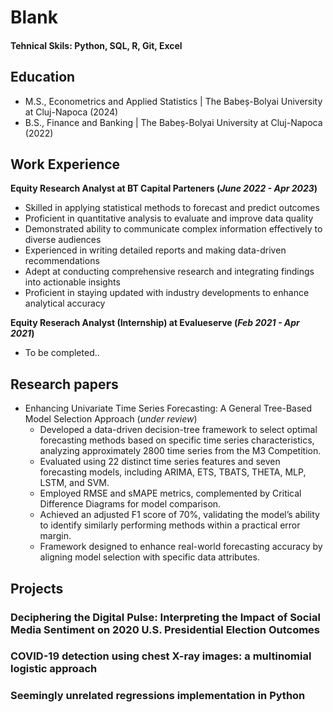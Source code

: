 # Blank

#### Tehnical Skils: Python, SQL, R, Git, Excel 




## Education
 - M.S., Econometrics and Applied Statistics | The Babeș-Bolyai University at Cluj-Napoca (2024)
 - B.S., Finance and Banking | The Babeș-Bolyai University at Cluj-Napoca (2022)


## Work Experience
**Equity Research Analyst at BT Capital Parteners (_June 2022 - Apr 2023_)**
 - Skilled in applying statistical methods to forecast and predict outcomes 
 - Proficient in quantitative analysis to evaluate and improve data quality
 - Demonstrated ability to communicate complex information effectively to diverse audiences
 - Experienced in writing detailed reports and making data-driven recommendations
 - Adept at conducting comprehensive research and integrating findings into actionable insights
 - Proficient in staying updated with industry developments to enhance analytical accuracy

**Equity Reserach Analyst (Internship) at Evalueserve (_Feb 2021 - Apr 2021_)**
 - To be completed..

 
## Research papers
 - Enhancing Univariate Time Series Forecasting: A General Tree-Based Model Selection Approach (_under review_)
 	- Developed a data-driven decision-tree framework to select optimal forecasting methods based on specific time series characteristics, analyzing approximately 2800 time series from the M3 Competition.
 	- Evaluated using 22 distinct time series features and seven forecasting models, including ARIMA, ETS, TBATS, THETA, MLP, LSTM, and SVM.
 	- Employed RMSE and sMAPE metrics, complemented by Critical Difference Diagrams for model comparison.
 	- Achieved an adjusted F1 score of 70%, validating the model’s ability to identify similarly performing methods within a practical error margin.
 	- Framework designed to enhance real-world forecasting accuracy by aligning model selection with specific data attributes.

## Projects
### Deciphering the Digital Pulse: Interpreting the Impact of Social Media Sentiment on 2020 U.S. Presidential Election Outcomes

### COVID-19 detection using chest X-ray images: a multinomial logistic approach

### Seemingly unrelated regressions implementation in Python















